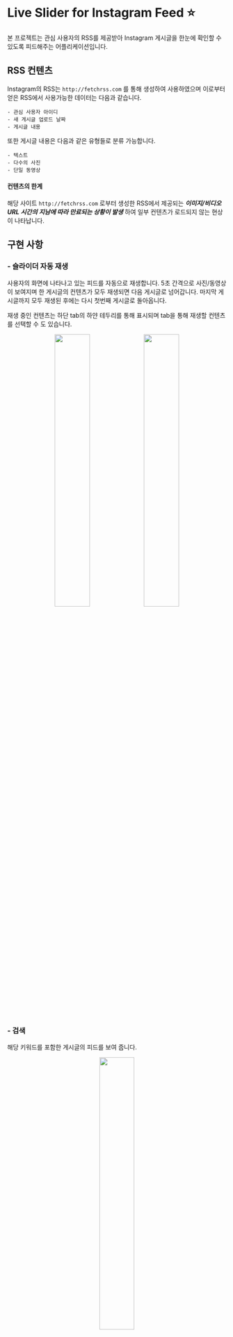 # Live Slider for Instagram Feed :star:

본 프로젝트는 관심 사용자의 RSS를 제공받아 Instagram 게시글을 한눈에 확인할 수 있도록 피드해주는 어플리케이션입니다.

## RSS 컨텐츠

Instagram의 RSS는 `http://fetchrss.com` 를 통해 생성하여 사용하였으며 이로부터 얻은 RSS에서 사용가능한 데이터는 다음과 같습니다.
```
- 관심 사용자 아이디
- 새 게시글 업로드 날짜
- 게시글 내용
```

또한 게시글 내용은 다음과 같은 유형들로 분류 가능합니다.
```
- 텍스트
- 다수의 사진
- 단일 동영상
```

#### 컨텐츠의 한계
해당 사이트 `http://fetchrss.com` 로부터 생성한 RSS에서 제공되는 ___이미지/비디오 URL 시간의 지남에 따라 만료되는 상황이 발생___ 하여 일부 컨텐츠가 로드되지 않는 현상이 나타납니다.


## 구현 사항
### - 슬라이더 자동 재생

사용자의 화면에 나타나고 있는 피드를 자동으로 재생합니다. 5초 간격으로 사진/동영상이 보여지며 한 게시글의 컨텐츠가 모두 재생되면 다음 게시글로 넘어갑니다. 마지막 게시글까지 모두 재생된 후에는 다시 첫번째 게시글로 돌아옵니다.

재생 중인 컨텐츠는 하단 tab의 하얀 테두리를 통해 표시되며 tab을 통해 재생할 컨텐츠를 선택할 수 도 있습니다.

<div>
<center>
<img src="https://user-images.githubusercontent.com/37107066/62205027-71c44f80-b3c9-11e9-9d9c-22bdd0f975eb.gif" width="40%" height="40%">
<img src="https://user-images.githubusercontent.com/37107066/62205028-71c44f80-b3c9-11e9-88fe-cb195f99b7ce.gif" width="40%" height="40%">
</center>
</div>

### - 검색

해당 키워드를 포함한 게시글의 피드를 보여 줍니다.

<div>
<center>
<img src="https://user-images.githubusercontent.com/37107066/62205030-725ce600-b3c9-11e9-9990-93199dd2eac9.gif" width="40%" height="40%">
</center>
</div>

### - 새로고침

스와이프를 통해 새로고침이 가능하며 새로고침을 통해 피드를 업데이트할 수 있습니다. 검색 결과 창에서 새로고침 할 경우 본래의 피드 목록으로 돌아옵니다.

<div>
<center>
<img src="https://user-images.githubusercontent.com/37107066/62205029-71c44f80-b3c9-11e9-8a77-99713e81868e.gif" width="40%" height="40%">
</center>
</div>

## 사용 라이브러리
```
- https://github.com/square/retrofit
- https://github.com/JakeWharton/butterknife
- https://github.com/Tickaroo/tikxml
- https://github.com/square/okhttp
- https://github.com/bumptech/glide
- https://github.com/google/ExoPlayer
- https://github.com/facebook/shimmer-android
```
